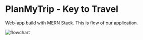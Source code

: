 # PlanMyTrip - Key to Travel

Web-app build with MERN Stack. This is flow of our application.

![flowchart](https://user-images.githubusercontent.com/47564751/122653781-a760b600-d164-11eb-89a0-46640822e27a.png)
